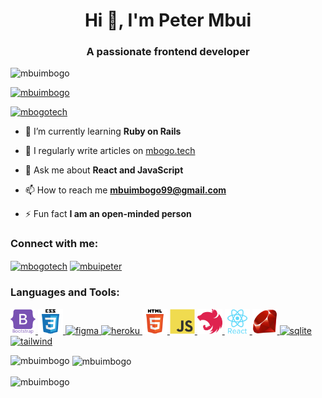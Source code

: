 <h1 align="center">Hi 👋, I'm Peter Mbui</h1>
<h3 align="center">A passionate frontend developer</h3>

<p align="left"> <img src="https://komarev.com/ghpvc/?username=mbuimbogo&label=Profile%20views&color=0e75b6&style=flat" alt="mbuimbogo" /> </p>

<p align="left"> <a href="https://github.com/ryo-ma/github-profile-trophy"><img src="https://github-profile-trophy.vercel.app/?username=mbuimbogo" alt="mbuimbogo" /></a> </p>

<p align="left"> <a href="https://twitter.com/mbogotech" target="blank"><img src="https://img.shields.io/twitter/follow/mbogotech?logo=twitter&style=for-the-badge" alt="mbogotech" /></a> </p>

- 🌱 I’m currently learning **Ruby on Rails**

- 📝 I regularly write articles on [mbogo.tech](mbogo.tech)

- 💬 Ask me about **React and JavaScript**

- 📫 How to reach me **mbuimbogo99@gmail.com**

- ⚡ Fun fact **I am an open-minded person**

<h3 align="left">Connect with me:</h3>
<p align="left">
<a href="https://twitter.com/mbogotech" target="blank"><img align="center" src="https://raw.githubusercontent.com/rahuldkjain/github-profile-readme-generator/master/src/images/icons/Social/twitter.svg" alt="mbogotech" height="30" width="40" /></a>
<a href="https://linkedin.com/in/mbuipeter" target="blank"><img align="center" src="https://raw.githubusercontent.com/rahuldkjain/github-profile-readme-generator/master/src/images/icons/Social/linked-in-alt.svg" alt="mbuipeter" height="30" width="40" /></a>
</p>

<h3 align="left">Languages and Tools:</h3>
<p align="left"> <a href="https://getbootstrap.com" target="_blank" rel="noreferrer"> <img src="https://raw.githubusercontent.com/devicons/devicon/master/icons/bootstrap/bootstrap-plain-wordmark.svg" alt="bootstrap" width="40" height="40"/> </a> <a href="https://www.w3schools.com/css/" target="_blank" rel="noreferrer"> <img src="https://raw.githubusercontent.com/devicons/devicon/master/icons/css3/css3-original-wordmark.svg" alt="css3" width="40" height="40"/> </a> <a href="https://www.figma.com/" target="_blank" rel="noreferrer"> <img src="https://www.vectorlogo.zone/logos/figma/figma-icon.svg" alt="figma" width="40" height="40"/> </a> <a href="https://heroku.com" target="_blank" rel="noreferrer"> <img src="https://www.vectorlogo.zone/logos/heroku/heroku-icon.svg" alt="heroku" width="40" height="40"/> </a> <a href="https://www.w3.org/html/" target="_blank" rel="noreferrer"> <img src="https://raw.githubusercontent.com/devicons/devicon/master/icons/html5/html5-original-wordmark.svg" alt="html5" width="40" height="40"/> </a> <a href="https://developer.mozilla.org/en-US/docs/Web/JavaScript" target="_blank" rel="noreferrer"> <img src="https://raw.githubusercontent.com/devicons/devicon/master/icons/javascript/javascript-original.svg" alt="javascript" width="40" height="40"/> </a> <a href="https://nestjs.com/" target="_blank" rel="noreferrer"> <img src="https://raw.githubusercontent.com/devicons/devicon/master/icons/nestjs/nestjs-plain.svg" alt="nestjs" width="40" height="40"/> </a> <a href="https://reactjs.org/" target="_blank" rel="noreferrer"> <img src="https://raw.githubusercontent.com/devicons/devicon/master/icons/react/react-original-wordmark.svg" alt="react" width="40" height="40"/> </a> <a href="https://www.ruby-lang.org/en/" target="_blank" rel="noreferrer"> <img src="https://raw.githubusercontent.com/devicons/devicon/master/icons/ruby/ruby-original.svg" alt="ruby" width="40" height="40"/> </a> <a href="https://www.sqlite.org/" target="_blank" rel="noreferrer"> <img src="https://www.vectorlogo.zone/logos/sqlite/sqlite-icon.svg" alt="sqlite" width="40" height="40"/> </a> <a href="https://tailwindcss.com/" target="_blank" rel="noreferrer"> <img src="https://www.vectorlogo.zone/logos/tailwindcss/tailwindcss-icon.svg" alt="tailwind" width="40" height="40"/> </a> </p>

<p><img align="left" src="https://github-readme-stats.vercel.app/api/top-langs?username=mbuimbogo&show_icons=true&locale=en&layout=compact" alt="mbuimbogo" /></p>

<p>&nbsp;<img align="center" src="https://github-readme-stats.vercel.app/api?username=mbuimbogo&show_icons=true&locale=en" alt="mbuimbogo" /></p>

<p><img align="center" src="https://github-readme-streak-stats.herokuapp.com/?user=mbuimbogo&" alt="mbuimbogo" /></p>
